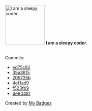 <img src="https://my-badges.github.io/my-badges/sleepy-coder.png" alt="I am a sleepy coder." title="I am a sleepy coder." width="128">
<strong>I am a sleepy coder.</strong>
<br><br>

Commits:

- <a href="https://github.com/varsey/varsey/commit/ed75c82a9664567e8a5c82dfa5ea1068a01cdd4c">ed75c82</a>
- <a href="https://github.com/varsey/varsey/commit/35a38159f7384804db81c1607268fa38855ebf6d">35a3815</a>
- <a href="https://github.com/varsey/hotel-room-classification/commit/209735b1190edb014bc8cf40305cb216e65a745c">209735b</a>
- <a href="https://github.com/varsey/inno-hack-24-ml-cious/commit/4ef1ad9e844c7b627dcf11c575b5bf76e17b3d85">4ef1ad9</a>
- <a href="https://github.com/varsey/inno-hack-24-ml-cious/commit/f523fb9cda2055e3ea7753b8bfe72989b80d8bcb">f523fb9</a>
- <a href="https://github.com/varsey/inno-hack-24-ml-cious/commit/4e804815cc1373b03976c6ad190622267e93fecc">4e80481</a>


Created by <a href="https://github.com/my-badges/my-badges">My Badges</a>